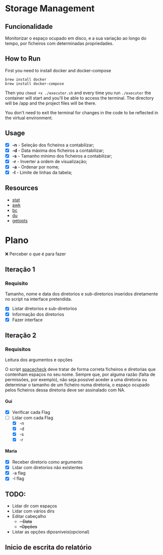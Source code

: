 # Storage Management

## Funcionalidade

Monitorizar o espaço ocupado em disco, e a sua variação ao longo do tempo,
por ficheiros com determinadas propriedades.

## How to Run

First you need to install docker and docker-compose

```
brew install docker
brew install docker-compose
```

Then you `chmod +x ./executer.sh` and every time you run `./executer` the container will start and you'll be able to access the terminal. The directory will be
/app and the project files will be there.

You don't need to exit the terminal for changes in the code to be reflected in the virtual environment.

## Usage

- [x] **-n** - Seleção dos ficheiros a contabilizar;
- [x] **-d** - Data máxima dos ficheiros a contabilizar;
- [x] **-s** - Tamanho mínimo dos ficheiros a contabilizar;
- [x] **-r** - Inverter a ordem de visualização;
- [X] **-a** - Ordenar por nome;
- [X] **-l** - Limite de linhas da tabela;

## Resources

- [stat](https://www.geeksforgeeks.org/stat-command-in-linux-with-examples/)
- [awk](https://www.cyberciti.biz/faq/bash-scripting-using-awk/)
- [bc](https://www.geeksforgeeks.org/bc-command-linux-examples/)
- [du](https://www.geeksforgeeks.org/du-command-linux-examples/)
- [getopts](https://www.stackchief.com/tutorials/Bash%20Tutorial%3A%20getopts)

# Plano

❌ Perceber o que é para fazer

## Iteração 1

### Requisito

Tamanho, nome e data dos diretorios e sub-diretorios inseridos diretamente no script
na interface pretendida.

- [x] Listar diretorios e sub-diretorios
- [x] Informação dos diretorios
- [x] Fazer interface

## Iteração 2

### Requisitos

Leitura dos argumentos e opções

O script [spacecheck](https://github.com/guilherme096/storage_monitor/blob/main/spacecheck.sh)
deve tratar de forma correta ficheiros e diretorias que contenham
espaços no seu nome. Sempre que, por alguma razão (falta de permissões, por exemplo), não seja
possível aceder a uma diretoria ou determinar o tamanho de um ficheiro numa diretoria, o espaço
ocupado pelos ficheiros dessa diretoria deve ser assinalado com NA.

#### Gui

- [x] Verificar cada Flag
- [ ] Lidar com cada Flag
  - [x] -n
  - [x] -d
  - [x] -s
  - [x] -r

#### Maria

- [x] Receber diretorio como argumento
- [x] Lidar com diretorios não existentes
- [x] -a flag
- [x] -l flag

## TODO:

- Lidar dir com espaços
- Lidar com vários dirs
- Editar cabeçalho
  - ~~- Data~~
  - ~~-Opções~~
- Listar as opções diposniveis(opcional)

## Inicio de escrita do relatório
